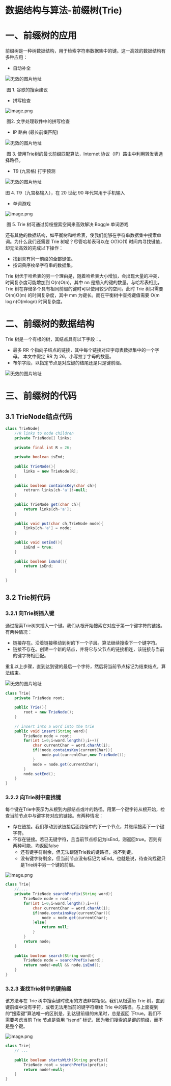 # 数据结构与算法-前缀树(Trie)

# 一、前缀树的应用

前缀树是一种树数据结构，用于检索字符串数据集中的键。这一高效的数据结构有多种应用：

- 自动补全

![无效的图片地址](./imgs_trie/1.jpg)


​									图 1. 谷歌的搜索建议

- 拼写检查

![image.png](./imgs_trie/2.jpg)


​								图2. 文字处理软件中的拼写检查

- IP 路由 (最长前缀匹配)

![无效的图片地址](./imgs_trie/3.jpg)


​						图 3. 使用Trie树的最长前缀匹配算法，Internet 协议（IP）路由中利用转发表选择路径。

- T9 (九宫格) 打字预测

![无效的图片地址](./imgs_trie/4.jpg)


图 4. T9（九宫格输入），在 20 世纪 90 年代常用于手机输入

- 单词游戏

![image.png](./imgs_trie/5.jpg)


​			图 5. Trie 树可通过剪枝搜索空间来高效解决 Boggle 单词游戏

还有其他的数据结构，如平衡树和哈希表，使我们能够在字符串数据集中搜索单词。为什么我们还需要 Trie 树呢？尽管哈希表可以在 O(1)O(1) 时间内寻找键值，却无法高效的完成以下操作：

- 找到具有同一前缀的全部键值。
- 按词典序枚举字符串的数据集。



Trie 树优于哈希表的另一个理由是，随着哈希表大小增加，会出现大量的冲突，时间复杂度可能增加到 O(n)O(n)，其中 nn 是插入的键的数量。与哈希表相比，Trie 树在存储多个具有相同前缀的键时可以使用较少的空间。此时 Trie 树只需要 O(m)O(m) 的时间复杂度，其中 mm 为键长。而在平衡树中查找键值需要 O(m log n)O(mlogn) 时间复杂度。



# 二、前缀树的数据结构

Trie 树是一个有根的树，其结点具有以下字段：。

- 最多 RR 个指向子结点的链接，其中每个链接对应字母表数据集中的一个字母。
  本文中假定 RR 为 26，小写拉丁字母的数量。
- 布尔字段，以指定节点是对应键的结尾还是只是键前缀。

![无效的图片地址](./imgs_trie/6.jpg)

# 三、前缀树的代码

## 3.1 TrieNode结点代码

```java
class TrieNode{
    //R links to node children
    private TrieNode[] links;
    
    private final int R = 26;
    
    private boolean isEnd;
    
    public TrieNode(){
        links = new TrieNode[R];
    }
    
    public boolean containsKey(char ch){
        retrurn links[ch-'a']!=null;
    }
    
    public TrieNode get(char ch){
        return links[ch-'a'];
    }
    
    public void put(char ch,TrieNode node){
        links[ch-'a'] = node;
    }
    
    public void setEnd(){
        isEnd = true;
    }
    
    public boolean isEnd(){
        return isEnd;
    }
    
}
```



## 3.2 Trie树代码

### 3.2.1 向Trie树插入键

通过搜索Trie树来插入一个键。我们从根开始搜索它对应于第一个键字符的链接。有两种情况：

- 链接存在。沿着链接移动到树的下一个子层。算法继续搜索下一个键字符。
- 链接不存在。创建一个新的结点，并将它与父节点的链接相连，该链接与当前的键字符相匹配。

重复以上步骤，直到达到键的最后一个字符，然后将当前节点标记为结束结点，算法结束。

![无效的图片地址](./imgs_trie/7.jpg)

```java
class Trie{
    private TrieNode root;
    
    public Trie(){
        root = new TrieNode();
    }
    
    // insert into a word into the trie
    public void insert(String word){
        TrieNode node = root;
        for(int i=0;i<word.length();i++){
            char currentChar = word.charAt(i);
            if(!node.containsKey(currentChar)){
                node.put(currentChar,new TrieNode());
            }
            node = node.get(currentChar);
        }
        node.setEnd();
    }
}
```

### 3.2.2 向Trie树中查找键

每个键在Trie中表示为从根到内部结点或叶的路径。用第一个键字符从根开始，检查当前节点中与键字符对应的链接。有两种情况：

- 存在链接。我们移动到该链接后面路径中的下一个节点，并继续搜索下一个键字符。
- 不存在链接。若已无键字符，且当前节点标记为isEnd，则返回true。否则有两种可能，均返回false
  - 还有键字符剩余，但无法跟随Trie数的键路径，找不到键。
  - 没有键字符剩余，但当前节点没有标记为isEnd。也就是说，待查询找键只是Trie树中另一个键的前缀。

![image.png](./imgs_trie/8.jpg)

```java
class Trie{
    //....
    private TrieNode searchPrefix(String word){
        TrieNode node = root;
        for(int i=0;i<word.length();i++){
            char currentChar = word.charAt(i);
            if(node.containsKey(currentChar)){
                node = node.get(currentChar);
            }else{
                return null;
            }
        }
        return node;
    }
    
    public boolean search(String word){
        TrieNode node = searchPrefix(word);
        return node!=null && node.isEnd();
    }
}
```

### 3.2.3 查找Trie树中的键前缀

该方法与在 Trie 树中搜索键时使用的方法非常相似。我们从根遍历 Trie 树，直到键前缀中没有字符，或者无法用当前的键字符继续 Trie 中的路径。与上面提到的“搜索键”算法唯一的区别是，到达键前缀的末尾时，总是返回 下true。我们不需要考虑当前 Trie 节点是否用 “isend” 标记，因为我们搜索的是键的前缀，而不是整个键。

![image.png](./imgs_trie/9.jpg)

```java
class Trie{
    // ...
    
    public boolean startsWith(String prefix){
        TrieNode root = searchPrefix(prefix);
        return node!=null;
    }
}
```


